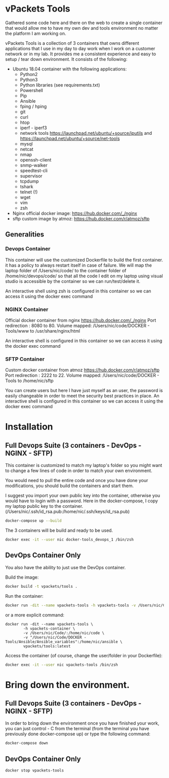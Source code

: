 # vPackets Tools 

Gathered some code here and there on the web to create a single container that would allow me to have my own dev and tools environment no matter the platform I am working on.

vPackets Tools is a collection of 3 containers that owns different applications that I use in my day to day work when I work on a customer network or in my lab. It provides me a consistent experience and easy to setup / tear down environment.
It consists of the following:

*   Ubuntu 18.04 container with the following applications:
    *   Python2
    *   Python3
    *   Python libraries (see requirements.txt)
    *   Powershell
    *   Pip
    *   Ansible
    *   fping / hping           
    *   git
    *   curl
    *   htop
    *   iperf - iperf3
    *   network tools           https://launchpad.net/ubuntu/+source/iputils and https://launchpad.net/ubuntu/+source/net-tools
    *   mysql
    *   netcat
    *   nmap
    *   openssh-client
    *   snmp-walker
    *   speedtest-cli
    *   supervisor
    *   tcpdump
    *   tshark
    *   telnet (!)
    *   wget
    *   vim
    *   zsh
*   Nginx official docker image: https://hub.docker.com/_/nginx
*   sftp custom image by atmoz: https://hub.docker.com/r/atmoz/sftp

## Generalities

### Devops Container

This container will use the customized Dockerfile to build the first container. it has a policy to always restart itself in case of failure.
We will map the laptop folder of /Users/nic/code/ to the container folder of /home/nic/devops/code/ so that all the code I edit on my laptop using visual studio is accessible by the container so we can run/test/delete it.

An interactive shell using zsh is configured in this container so we can access it using the docker exec command

### NGINX Container

Official docker container from nginx https://hub.docker.com/_/nginx
Port redirection : 8080 to 80.
Volume mapped: /Users/nic/code/DOCKER - Tools/www to /usr/share/nginx/html

An interactive shell is configured in this container so we can access it using the docker exec command


### SFTP Container

Custom docker container from atmoz https://hub.docker.com/r/atmoz/sftp
Port redirection : 2222 to 22.
Volume mapped: /Users/nic/code/DOCKER - Tools to /home/nic/sftp

You can create users but here I have just myself as an user, the password is easily changeable in order to meet the security best practices in place.
An interactive shell is configured in this container so we can access it using the docker exec command



# Installation

## Full Devops Suite (3 containers - DevOps - NGINX - SFTP)

This container is customized to match my laptop's folder so you might want to change a few lines of code in order to match your own environment.

You would need to pull the entire code and once you have done your modifications, you should build the containers and start them.

I suggest you import your own public key into the container, otherwise you would have to login with a password. Here in the docker-compose, I copy my laptop  public key to the container. (/Users/nic/.ssh/id_rsa.pub:/home/nic/.ssh/keys/id_rsa.pub)

```sh
docker-compose up --build
```
The 3 containers will be build and ready to be used.

```sh
docker exec -it --user nic docker-tools_devops_1 /bin/zsh
```

## DevOps Container Only

You also have the ability to just use the DevOps container.

Build the image:
```sh
docker build -t vpackets/tools .
```

Run the container: 

```sh
docker run -dit --name vpackets-tools -h vpackets-tools -v /Users/nic/Code/:/home/nic/code vpackets/tools
```

or a more explicit command:

```
docker run -dit --name vpackets-tools \                                                                     
        -h vpackets-container \
        -v /Users/nic/Code/:/home/nic/code \
        -v "/Users/nic/Code/DOCKER - Tools/Ansible/Ansible_variables":/home/nic/ansible \
        vpackets/tools:latest
```
Access the container (of course, change the user/folder in your Dockerfile):

```sh
docker exec -it --user nic vpackets-tools /bin/zsh
```


# Bring down the environment.

## Full Devops Suite (3 containers - DevOps - NGINX - SFTP)

In order to bring down the environment once you have finished your work, you can just control - C from the terminal (from the terminal you have previously done docker-compose up) or type the following command:

```sh
docker-compose down
```

## DevOps Container Only

```sh
docker stop vpackets-tools
```
